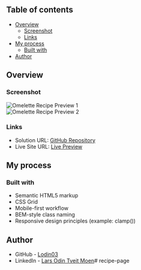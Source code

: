 ## Table of contents
- [Overview](#overview)
  - [Screenshot](#screenshot)
  - [Links](#links)
- [My process](#my-process)
  - [Built with](#built-with)
- [Author](#author)

## Overview

### Screenshot
![Omelette Recipe Preview 1](assets/images/webpage_screenshot1.png)  
![Omelette Recipe Preview 2](assets/images/webpage_screenshot2.png)

### Links
- Solution URL: [GitHub Repository](https://github.com/Lodin03/recipe-page)
- Live Site URL: [Live Preview](https://lodin03.github.io/recipe-page/)

## My process

### Built with

- Semantic HTML5 markup
- CSS Grid
- Mobile-first workflow
- BEM-style class naming
- Responsive design principles (example: clamp())

## Author

- GitHub - [Lodin03](https://github.com/Lodin03)
- LinkedIn - [Lars Odin Tveit Moen](https://www.linkedin.com/in/lars-odin-tveit-moen-736600260/)# recipe-page

